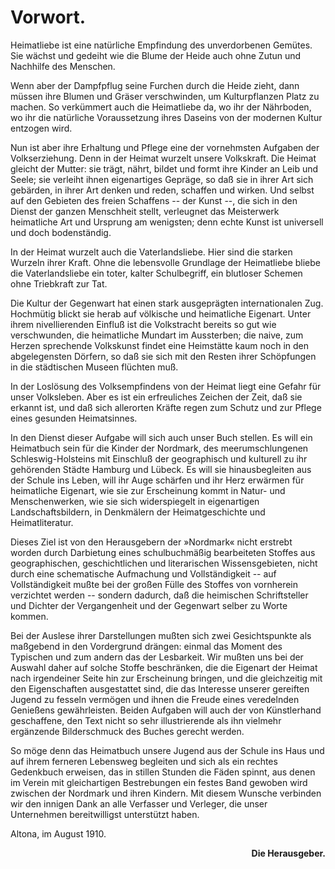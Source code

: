 Vorwort.
========

Heimatliebe ist eine natürliche Empfindung des unverdorbenen
Gemütes. Sie wächst und gedeiht wie die Blume der Heide auch
ohne Zutun und Nachhilfe des Menschen.

Wenn aber der Dampfpflug seine Furchen durch die Heide zieht,
dann müssen ihre Blumen und Gräser verschwinden, um Kulturpflanzen
Platz zu machen. So verkümmert auch die Heimatliebe da,
wo ihr der Nährboden, wo ihr die natürliche Voraussetzung ihres
Daseins von der modernen Kultur entzogen wird.

Nun ist aber ihre Erhaltung und Pflege eine der vornehmsten
Aufgaben der Volkserziehung. Denn in der Heimat wurzelt unsere
Volkskraft. Die Heimat gleicht der Mutter: sie trägt, nährt, bildet
und formt ihre Kinder an Leib und Seele; sie verleiht ihnen eigenartiges
Gepräge, so daß sie in <span class="g">ihrer</span> Art sich gebärden, in <span class="g">ihrer</span>
Art denken und reden, schaffen und wirken. Und selbst auf den Gebieten
des freien Schaffens -- der Kunst --, die sich in den Dienst
der ganzen Menschheit stellt, verleugnet das Meisterwerk heimatliche
Art und Ursprung am wenigsten; denn echte Kunst ist universell
und doch bodenständig.

In der Heimat wurzelt auch die Vaterlandsliebe. Hier sind die
starken Wurzeln ihrer Kraft. Ohne die lebensvolle Grundlage der
Heimatliebe bliebe die Vaterlandsliebe ein toter, kalter Schulbegriff,
ein blutloser Schemen ohne Triebkraft zur Tat.

Die Kultur der Gegenwart hat einen stark ausgeprägten internationalen
Zug. Hochmütig blickt sie herab auf völkische und heimatliche
Eigenart. Unter ihrem nivellierenden Einfluß ist die Volkstracht
bereits so gut wie verschwunden, die heimatliche Mundart im Aussterben;
die naive, zum Herzen sprechende Volkskunst findet eine
Heimstätte kaum noch in den abgelegensten Dörfern, so daß sie sich mit
den Resten ihrer Schöpfungen in die städtischen Museen flüchten muß.

In der Loslösung des Volksempfindens von der Heimat liegt
eine Gefahr für unser Volksleben. Aber es ist ein erfreuliches
Zeichen der Zeit, daß sie erkannt ist, und daß sich allerorten Kräfte
regen zum Schutz und zur Pflege eines gesunden Heimatsinnes. 

In den Dienst dieser Aufgabe will sich auch unser Buch stellen.
Es will ein Heimatbuch sein für die Kinder der Nordmark, des
meerumschlungenen Schleswig-Holsteins mit Einschluß der geographisch
und kulturell zu ihr gehörenden Städte Hamburg und
Lübeck. Es will sie hinausbegleiten aus der Schule ins Leben, will
ihr Auge schärfen und ihr Herz erwärmen für heimatliche Eigenart,
wie sie zur Erscheinung kommt in Natur- und Menschenwerken, wie
sie sich widerspiegelt in eigenartigen Landschaftsbildern, in Denkmälern
der Heimatgeschichte und Heimatliteratur.

Dieses Ziel ist von den Herausgebern der »Nordmark« nicht
erstrebt worden durch Darbietung eines schulbuchmäßig bearbeiteten
Stoffes aus geographischen, geschichtlichen und literarischen Wissensgebieten,
nicht durch eine schematische Aufmachung und Vollständigkeit
-- auf Vollständigkeit mußte bei der großen Fülle des Stoffes von
vornherein verzichtet werden -- sondern dadurch, daß die heimischen
Schriftsteller und Dichter der Vergangenheit und der Gegenwart selber
zu Worte kommen.

Bei der Auslese ihrer Darstellungen mußten sich zwei Gesichtspunkte
als maßgebend in den Vordergrund drängen: einmal das
Moment des Typischen und zum andern das der Lesbarkeit. Wir
mußten uns bei der Auswahl daher auf solche Stoffe beschränken,
die die Eigenart der Heimat nach irgendeiner Seite hin zur Erscheinung
bringen, und die gleichzeitig mit den Eigenschaften ausgestattet
sind, die das Interesse unserer gereiften Jugend zu fesseln
vermögen und ihnen die Freude eines veredelnden Genießens gewährleisten.
Beiden Aufgaben will auch der von Künstlerhand geschaffene,
den Text nicht so sehr illustrierende als ihn vielmehr ergänzende
Bilderschmuck des Buches gerecht werden.

So möge denn das Heimatbuch unsere Jugend aus der Schule
ins Haus und auf ihrem ferneren Lebensweg begleiten und sich als
ein rechtes Gedenkbuch erweisen, das in stillen Stunden die Fäden
spinnt, aus denen im Verein mit gleichartigen Bestrebungen ein
festes Band gewoben wird zwischen der Nordmark und ihren Kindern.
Mit diesem Wunsche verbinden wir den innigen Dank an alle
Verfasser und Verleger, die unser Unternehmen bereitwilligst unterstützt
haben.

Altona, im August 1910.

<div style="font-weight: bold; text-align: right;">Die Herausgeber.</div>

